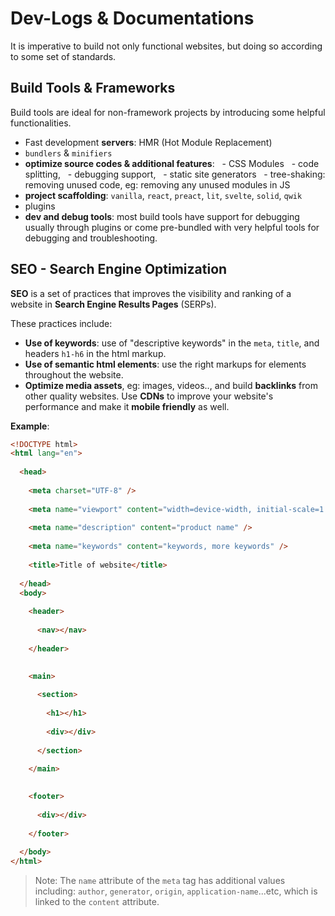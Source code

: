 # Dev-Logs & Documentations

It is imperative to build not only functional websites, but doing so according to some set of standards.

## Build Tools & Frameworks

Build tools are ideal for non-framework projects by introducing some helpful functionalities.

- Fast development **servers**: HMR (Hot Module Replacement)
- `bundlers` & `minifiers`
- **optimize source codes & additional features**:
    - CSS Modules
    - code splitting,
    - debugging support,
    - static site generators
    - tree-shaking: removing unused code, eg: removing any unused modules in JS
- **project scaffolding**: `vanilla`, `react`, `preact`, `lit`, `svelte`, `solid`, `qwik`
- plugins
- **dev and debug tools**: most build tools have support for debugging usually through plugins or come pre-bundled with
  very helpful tools for debugging and troubleshooting.

## SEO - Search Engine Optimization

**SEO** is a set of practices that improves the visibility and ranking of a website in **Search Engine Results Pages** (SERPs).

These practices include:

- **Use of keywords**: use of "descriptive keywords" in the `meta`, `title`, and headers `h1-h6` in the html markup.
- **Use of semantic html elements**: use the right markups for elements throughout the website.
- **Optimize media assets**, eg: images, videos.., and build **backlinks** from other quality websites. Use **CDNs** to improve your website's performance and make it **mobile friendly** as well.

**Example**:

```html
<!DOCTYPE html>
<html lang="en">
   
  <head>
       
    <meta charset="UTF-8" />
       
    <meta name="viewport" content="width=device-width, initial-scale=1.0" />
       
    <meta name="description" content="product name" />
       
    <meta name="keywords" content="keywords, more keywords" />
       
    <title>Title of website</title>
     
  </head>
  <body>
       
    <header>
           
      <nav></nav>
         
    </header>

       
    <main>
           
      <section>
               
        <h1></h1>
               
        <div></div>
             
      </section>
         
    </main>

       
    <footer>
           
      <div></div>
         
    </footer>
     
  </body>
</html>
```

> Note: The `name` attribute of the `meta` tag has additional values including: `author`, `generator`, `origin`, `application-name`...etc, which is linked to the `content` attribute.
